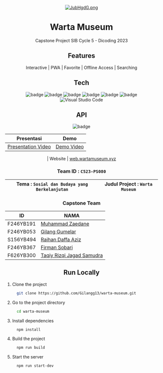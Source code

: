 <div align="center">
  
  <a href="https://freeimage.host/id"><img src="https://iili.io/JubHgdG.png" alt="JubHgdG.png" border="0"></a>
  
# Warta Museum 

Capstone Project SIB Cycle 5 - Dicoding 2023
  
## Features

 Interactive | PWA | Favorite | Offline Access | Searching

  
## Tech

![badge](https://img.shields.io/badge/Node.js-43853D?style=for-the-badge&logo=node.js&logoColor=white)
![badge](https://img.shields.io/badge/JavaScript-F7DF1E?style=for-the-badge&logo=javascript&logoColor=black)
![badge](https://img.shields.io/badge/HTML5-E34F26?style=for-the-badge&logo=html5&logoColor=white)
![badge](https://img.shields.io/badge/CSS3-1572B6?style=for-the-badge&logo=css3&logoColor=white)
![badge](https://img.shields.io/badge/Bootstrap-563D7C?style=for-the-badge&logo=bootstrap&logoColor=white)
![badge](https://img.shields.io/badge/eslint-3A33D1?style=for-the-badge&logo=eslint&logoColor=white)
![Visual Studio Code](https://img.shields.io/badge/Visual%20Studio%20Code-0078d7.svg?style=for-the-badge&logo=visual-studio-code&logoColor=white)

  
## API
![badge](https://img.shields.io/badge/Express.js-404D59?style=for-the-badge)


  | Presentasi | Demo |
  ----------|---------
 [Presentation Video](https://youtu.be/s4BxiYMD1Lg) | [Demo Video](https://youtu.be/TybFl7CRLmA) 

  | Website |
  [web.wartamuseum.xyz](https://web.wartamuseum.xyz/)

  
 ### Team ID : `C523-PS080`
| Tema : `Sosial dan Budaya yang Berkelanjutan`  |  Judul Project : `Warta Museum` |
 ----------------------------- |----------------------------------- 
 ### Capstone Team
 | ID | NAMA |
  ----------------|------------------
  F246YB191 | [Muhammad Zaedane](https://github.com/kerandamonyet)
  F246YB053 | [Gilang Gumelar](https://github.com/Gilangg13)
  S156YB494 | [Raihan Daffa Aziz](https://github.com/raihanndaffaa)
  F246YB367 | [Firman Sobari](https://github.com/FirmanSobari)
  F626YB300 | [Taqiy Rizqi Jagad Samudra](https://github.com/Taq1yRizqi)

## Run Locally
<div align="left">
  
1. Clone the project
    ```bash
      git clone https://github.com/Gilangg13/warta-museum.git
    ```

2. Go to the project directory
    ```bash
      cd warta-museum
    ```

3. Install dependencies
    ```bash
      npm install
    ```

4. Build the project 
    ```bash
      npm run build
    ```

5. Start the server
    ```bash
      npm run start-dev
    ```
    </div>
</div>
  
  
